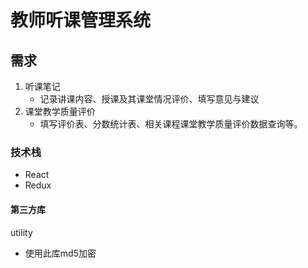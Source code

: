 # 教师听课管理系统

## 需求

1. 听课笔记
    * 记录讲课内容、授课及其课堂情况评价、填写意见与建议
2. 课堂教学质量评价
    * 填写评价表、分数统计表、相关课程课堂教学质量评价数据查询等。

### 技术栈

* React
* Redux

#### 第三方库

utility

* 使用此库md5加密
